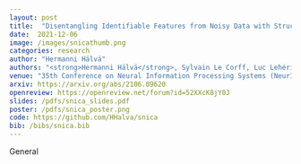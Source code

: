 ```yaml
---
layout: post
title:  "Disentangling Identifiable Features from Noisy Data with Structured Nonlinear ICA"
date:  2021-12-06 
image: /images/snicathumb.png
categories: research
author: "Hermanni Hälvä"
authors: "<strong>Hermanni Hälvä</strong>, Sylvain Le Corff, Luc Lehéricy, Jonathan So, Yongjie Zhu, Elisabeth Gassiat, Aapo Hyvärinen"
venue: "35th Conference on Neural Information Processing Systems (NeurIPS2021)"
arxiv: https://arxiv.org/abs/2106.09620
openreview: https://openreview.net/forum?id=52XXcK8jY0J
slides: /pdfs/snica_slides.pdf
poster: /pdfs/snica_poster.png
code: https://github.com/HHalva/snica 
bib: /bibs/snica.bib
---
```

General 
